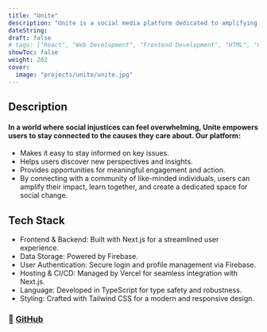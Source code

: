 ```yaml
---
title: "Unite"
description: "Unite is a social media platform dedicated to amplifying social justice causes and raising awareness about pressing global issues."
dateString:
draft: false
# tags: ["React", "Web Development", "Frontend Development", "HTML", "CSS", "JavaScript"]
showToc: false
weight: 202
cover:
  image: "projects/unite/unite.jpg"
---
```


## Description

#### In a world where social injustices can feel overwhelming, Unite empowers users to stay connected to the causes they care about. Our platform:

- Makes it easy to stay informed on key issues.
- Helps users discover new perspectives and insights.
- Provides opportunities for meaningful engagement and action.
- By connecting with a community of like-minded individuals, users can amplify their impact, learn together, and create a dedicated space for social change.

## Tech Stack

- Frontend & Backend: Built with Next.js for a streamlined user experience.
- Data Storage: Powered by Firebase.
- User Authentication: Secure login and profile management via Firebase.
- Hosting & CI/CD: Managed by Vercel for seamless integration with Next.js.
- Language: Developed in TypeScript for type safety and robustness.
- Styling: Crafted with Tailwind CSS for a modern and responsive design.

### 🔗 [GitHub](https://github.com/JEETDESAI25/unite)
